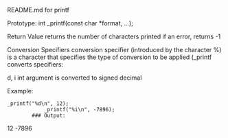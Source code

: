 README.md for printf


Prototype: int _printf(const char *format, ...);


Return Value
returns the number of characters printed
if an error, returns -1

Conversion Specifiers
conversion specifier (introduced by the character %)
is a character that specifies the type of conversion
to be applied (_printf converts specifiers:

d, i
int argument is converted to signed decimal

Example:

    _printf("%d\n", 12);
    		    _printf("%i\n", -7896);
		    ### Output:

12
-7896
